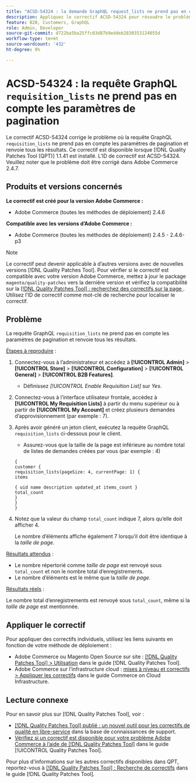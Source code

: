 ```yaml
---
title: "ACSD-54324 : la demande GraphQL request_lists ne prend pas en compte les paramètres de pagination"
description: Appliquez le correctif ACSD-54324 pour résoudre le problème Adobe Commerce en raison duquel la requête "réquisition_lists" de GraphQL ne prend pas en compte les paramètres de pagination et renvoie tous les résultats.
feature: B2B, Customers, GraphQL
role: Admin, Developer
source-git-commit: d722ba5ba25ffc03d87b9eddeb2830353124055d
workflow-type: tm+mt
source-wordcount: '432'
ht-degree: 0%

---
```


# ACSD-54324 : la requête GraphQL `requisition_lists` ne prend pas en compte les paramètres de pagination

Le correctif ACSD-54324 corrige le problème où la requête GraphQL `requisition_lists` ne prend pas en compte les paramètres de pagination et renvoie tous les résultats. Ce correctif est disponible lorsque [!DNL Quality Patches Tool (QPT)] 1.1.41 est installé. L’ID de correctif est ACSD-54324. Veuillez noter que le problème doit être corrigé dans Adobe Commerce 2.4.7.

## Produits et versions concernés

**Le correctif est créé pour la version Adobe Commerce :**

* Adobe Commerce (toutes les méthodes de déploiement) 2.4.6

**Compatible avec les versions d’Adobe Commerce :**

* Adobe Commerce (toutes les méthodes de déploiement) 2.4.5 - 2.4.6-p3

>[!NOTE]
>
>Le correctif peut devenir applicable à d’autres versions avec de nouvelles versions [!DNL Quality Patches Tool]. Pour vérifier si le correctif est compatible avec votre version Adobe Commerce, mettez à jour le package `magento/quality-patches` vers la dernière version et vérifiez la compatibilité sur la [[!DNL Quality Patches Tool] : recherchez des correctifs sur la page ](https://experienceleague.adobe.com/tools/commerce-quality-patches/index.html). Utilisez l’ID de correctif comme mot-clé de recherche pour localiser le correctif.

## Problème

La requête GraphQL `requisition_lists` ne prend pas en compte les paramètres de pagination et renvoie tous les résultats.

<u>Étapes à reproduire</u> :

1. Connectez-vous à l’administrateur et accédez à **[!UICONTROL Admin]** > **[!UICONTROL Store]** > **[!UICONTROL Configuration]** > **[!UICONTROL General]** > **[!UICONTROL B2B Features]**.

   * Définissez *[!UICONTROL Enable Requisition List]* sur *Yes*.

1. Connectez-vous à l’interface utilisateur frontale, accédez à **[!UICONTROL My Requisition Lists]** à partir du menu supérieur ou à partir de **[!UICONTROL My Account]** et créez plusieurs demandes d’approvisionnement (par exemple : 7).
1. Après avoir généré un jeton client, exécutez la requête GraphQL `requisition_lists` ci-dessous pour le client.

   * Assurez-vous que la taille de la page est inférieure au nombre total de listes de demandes créées par vous (par exemple : 4)

   ```
   {
   customer {
   requisition_lists(pageSize: 4, currentPage: 1) {
   items
   
   { uid name description updated_at items_count }
   total_count
   }
   }
   }
   ```

1. Notez que la valeur du champ `total_count` indique 7, alors qu’elle doit afficher 4.

   Le nombre d’éléments affiche également 7 lorsqu’il doit être identique à la *taille de page*.

<u>Résultats attendus</u> :

* Le nombre répertorié comme *taille de page* est renvoyé sous `total_count` et non le nombre total d’enregistrements.
* Le nombre d’éléments est le même que la *taille de page*.

<u>Résultats réels</u> :

Le nombre total d’enregistrements est renvoyé sous `total_count`, même si la *taille de page* est mentionnée.

## Appliquer le correctif

Pour appliquer des correctifs individuels, utilisez les liens suivants en fonction de votre méthode de déploiement :

* Adobe Commerce ou Magento Open Source sur site : [[!DNL Quality Patches Tool] > Utilisation](https://experienceleague.adobe.com/docs/commerce-operations/tools/quality-patches-tool/usage.html) dans le guide [!DNL Quality Patches Tool].
* Adobe Commerce sur l’infrastructure cloud : [mises à niveau et correctifs > Appliquer les correctifs](https://experienceleague.adobe.com/docs/commerce-cloud-service/user-guide/develop/upgrade/apply-patches.html) dans le guide Commerce on Cloud Infrastructure.

## Lecture connexe

Pour en savoir plus sur [!DNL Quality Patches Tool], voir :

* [[!DNL Quality Patches Tool] publié : un nouvel outil pour les correctifs de qualité en libre-service](https://experienceleague.adobe.com/en/docs/commerce-knowledge-base/kb/announcements/commerce-announcements/magento-quality-patches-released-new-tool-to-self-serve-quality-patches) dans la base de connaissances de support.
* [Vérifiez si un correctif est disponible pour votre problème Adobe Commerce à l’aide de  [!DNL Quality Patches Tool]](/help/tools/quality-patches-tool/patches-available-in-qpt/check-patch-for-magento-issue-with-magento-quality-patches.md) dans le guide [!UICONTROL Quality Patches Tool].


Pour plus d&#39;informations sur les autres correctifs disponibles dans QPT, reportez-vous à [[!DNL Quality Patches Tool] : Recherche de correctifs](https://experienceleague.adobe.com/tools/commerce-quality-patches/index.html) dans le guide [!DNL Quality Patches Tool].
